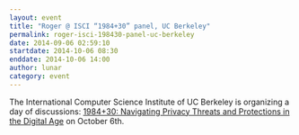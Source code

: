 ```yaml
---
layout: event
title: "Roger @ ISCI “1984+30” panel, UC Berkeley"
permalink: roger-isci-198430-panel-uc-berkeley
date: 2014-09-06 02:59:10
startdate: 2014-10-06 08:30
enddate: 2014-10-06 14:00
author: lunar
category: event
---
```


The International Computer Science Institute of UC Berkeley is organizing a day of discussions: [1984+30: Navigating Privacy Threats and Protections in the Digital Age](http://www.icsi.berkeley.edu/icsi/events/2014/10/1984-plus-30) on October 6th.
